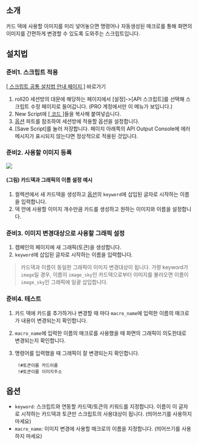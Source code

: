 ## 소개
    
카드 덱에 사용할 이미지를 미리 넣어놓으면 명령어나 자동생성된 매크로를 통해 화면의 이미지를 간편하게 변경할 수 있도록 도와주는 스크립트입니다.
	
## 설치법
### 준비1. 스크립트 적용
[[ 스크립트 공통 설치법 안내 페이지 ]](https://github.com/kibkibe/roll20-api-scripts/wiki) 바로가기
1. roll20 세션방의 대문에 해당하는 페이지에서 [설정]->[API 스크립트]를 선택해 스크립트 수정 페이지로 들어갑니다. (PRO 계정에서만 이 메뉴가 보입니다.)
2. New Script에 [[ 코드 ]](https://github.com/kibkibe/roll20-api-scripts/blob/master/image_switcher/image_switcher.js)들을 복사해 붙여넣습니다.
3. [옵션](#옵션) 파트를 참조하여 세션방에 적용할 옵션을 설정합니다.
4. [Save Script]를 눌러 저장합니다. 페이지 아래쪽의 API Output Console에 에러 메시지가 표시되지 않는다면 정상적으로 적용된 것입니다.
	
### 준비2. 사용할 이미지 등록
![](https://github.com/kibkibe/roll20-api-scripts/blob/master/wiki_image/is_1.png)
#### (그림) 카드덱과 그래픽의 이름 설정 예시
1. 컬렉션에서 새 카드덱을 생성하고 [옵션](#옵션)의 `keyword`에 삽입된 글자로 시작하는 이름을 입력합니다.
2. 덱 안에 사용할 이미지 개수만큼 카드를 생성하고 원하는 이미지와 이름을 설정합니다.

### 준비3. 이미지 변경대상으로 사용할 그래픽 설정
1. 캠페인의 페이지에 새 그래픽(토큰)을 생성합니다.
2. `keyword`에 삽입된 글자로 시작하는 이름을 입력합니다.

> 카드덱과 이름이 동일한 그래픽이 이미지 변경대상이 됩니다.
> 가령 keyword가 `image`일 경우, 이름이 `image_sky`인 카드덱으로부터 이미지를 불러오면 이름이 `image_sky`인 그래픽에 일괄 삽입합니다.

	
### 준비4. 테스트
1. 카드 덱에 카드를 추가하거나 변경할 때 마다 `macro_name`에 입력한 이름의 매크로가 내용이 변경되는지 확인합니다.
2. `macro_name`에 입력한 이름의 매크로를 사용했을 때 화면의 그래픽이 의도한대로 변경되는지 확인합니다.
3. 명령어를 입력했을 때 그래픽이 잘 변경되는지 확인합니다.

		!#토큰이름 카드이름
		!#토큰이름 이미지주소

## 옵션
- `keyword`: 스크립트와 연동할 카드덱/토큰의 키워드를 지정합니다. 이름이 이 글자로 시작하는 카드덱과 토큰만 스크립트의 사용대상이 됩니다. (띄어쓰기를 사용하지 마세요)
- `macro_name`: 이미지 변경에 사용할 매크로의 이름을 지정합니다. (띄어쓰기를 사용하지 마세요)
